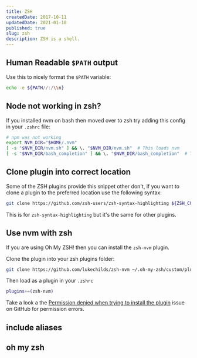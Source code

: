 ```yaml
---
title: ZSH
createdDate: 2017-10-11
updatedDate: 2021-01-10
published: true
slug: zsh
description: ZSH is a shell.
---
```


## Human Readable `$PATH` output

Use this to nicely format the `$PATH` variable:

```bash
echo -e ${PATH//:/\\n}
```

## Node not working in zsh?

If you installed nvm on bash then moved over to zsh try adding this
config in your `.zshrc` file:

```bash
# npm was not working
export NVM_DIR="$HOME/.nvm"
[ -s "$NVM_DIR/nvm.sh" ] && \. "$NVM_DIR/nvm.sh"  # This loads nvm
[ -s "$NVM_DIR/bash_completion" ] && \. "$NVM_DIR/bash_completion"  # This loads nvm bash_completion
```

## Clone plugin into correct location

Some of the ZSH plugins provide this snippet other don't, if you want
to clone a plugin to the preferred location use the following syntax:

```bash
git clone https://github.com/zsh-users/zsh-syntax-highlighting ${ZSH_CUSTOM:-~/.oh-my-zsh/custom}/plugins/zsh-syntax-highlighting
```

This is for `zsh-syntax-highlighting` but it's the same for other
plugins.

## Use nvm with zsh

If you are using Oh My ZSH! then you can install the `zsh-nvm` plugin.

Clone the plugin into your zsh plugins folder:

```bash
git clone https://github.com/lukechilds/zsh-nvm ~/.oh-my-zsh/custom/plugins/zsh-nvm
```

Then load as a plugin in your `.zshrc`

```bash
plugins+=(zsh-nvm)
```

Take a look a the [Permission denied when trying to install the
plugin] issue on GitHub for permission errors.

## include aliases

## oh my zsh

<!-- Links -->

[`zsh-nvm`]: https://github.com/lukechilds/zsh-nvm
[permission denied when trying to install the plugin]:
	https://github.com/lukechilds/zsh-nvm/issues/14
